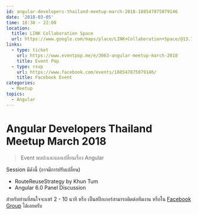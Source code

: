 ```yaml
---
id: angular-developers-thailand-meetup-march-2018-188547875079146
date: '2018-03-05'
time: 18:30 ~ 22:00
location:
  title: LINK Collaboration Space
  url: https://www.google.com/maps/place/LINK+Collaboration+Space/@13.7369995,100.5200761,17z/data=!4m5!3m4!1s0x30e299312368f6eb:0x822246345e9e0e3b!8m2!3d13.7394382!4d100.5219107
links:
  - type: ticket
    url: https://www.eventpop.me/e/3063-angular-meetup-march-2018
    title: Event Pop
  - type: rsvp
    url: https://www.facebook.com/events/188547875079146/
    title: Facebook Event
categories:
  - Meetup
topics:
  - Angular
---
```


# Angular Developers Thailand Meetup March 2018

> Event พบปะและแลกเปลี่ยนเรื่อง Angular

Session มีดังนี้ (อาจมีการปรับเปลี่ยน)

- RouteReuseStrategy by Khun Tum
- Angular 6.0 Panel Discussion

สำหรับท่านที่สนใจจะแชร์ 2 - 10 นาที หรือ เป็นสปีกเกอร์สามารถติดต่อทีมงาน หรือใน [Facebook Group](https://www.facebook.com/groups/angularjs.th/) ได้เลยครับ
